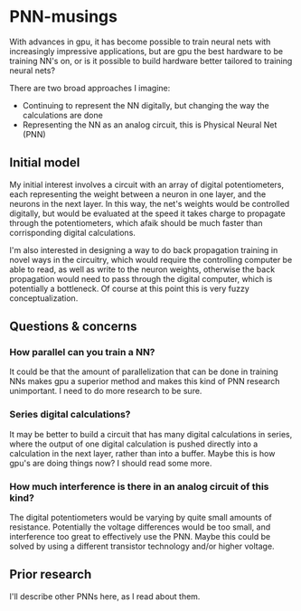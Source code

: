 # PNN-musings

With advances in gpu, it has become possible to train neural nets with increasingly impressive applications, but are gpu the best hardware to be training NN's on, or is it possible to build hardware better tailored to training neural nets?

There are two broad approaches I imagine:
 - Continuing to represent the NN digitally, but changing the way the calculations are done
 - Representing the NN as an analog circuit, this is Physical Neural Net (PNN)

## Initial model

My initial interest involves a circuit with an array of digital potentiometers, each representing the weight between a neuron in one layer, and the neurons in the next layer. In this way, the net's weights would be controlled digitally, but would be evaluated at the speed it takes charge to propagate through the potentiometers, which afaik should be much faster than corrisponding digital calculations.

I'm also interested in designing a way to do back propagation training in novel ways in the circuitry, which would require the controlling computer be able to read, as well as write to the neuron weights, otherwise the back propagation would need to pass through the digital computer, which is potentially a bottleneck. Of course at this point this is very fuzzy conceptualization.

## Questions & concerns

### How parallel can you train a NN?

It could be that the amount of parallelization that can be done in training NNs makes gpu a superior method and makes this kind of PNN research unimportant. I need to do more research to be sure.

### Series digital calculations?

It may be better to build a circuit that has many digital calculations in series, where the output of one digital calculation is pushed directly into a calculation in the next layer, rather than into a buffer. Maybe this is how gpu's are doing things now? I should read some more.

### How much interference is there in an analog circuit of this kind?

The digital potentiometers would be varying by quite small amounts of resistance. Potentially the voltage differences would be too small, and interference too great to effectively use the PNN. Maybe this could be solved by using a different transistor technology and/or higher voltage.

## Prior research

I'll describe other PNNs here, as I read about them.
